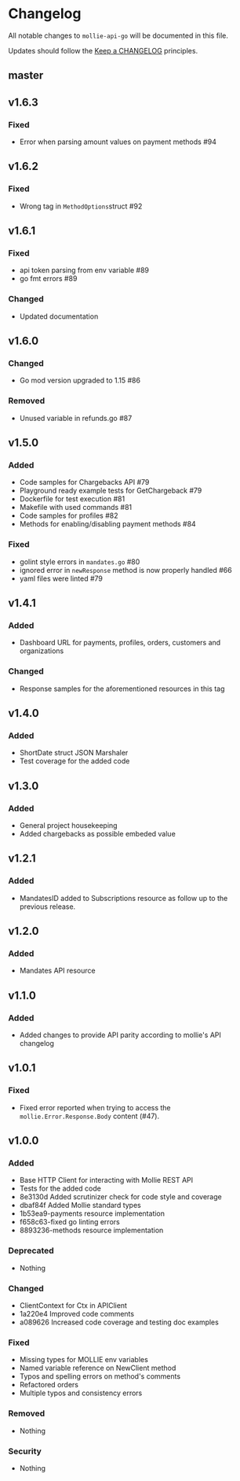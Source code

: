 # Changelog

All notable changes to `mollie-api-go` will be documented in this file.

Updates should follow the [Keep a CHANGELOG](http://keepachangelog.com/) principles.

## master

## v1.6.3

### Fixed
- Error when parsing amount values on payment methods #94

## v1.6.2

### Fixed
- Wrong tag in `MethodOptions`struct #92

## v1.6.1

### Fixed
- api token parsing from env variable #89
- go fmt errors #89

### Changed
- Updated documentation

## v1.6.0

### Changed
- Go mod version upgraded to 1.15 #86 

### Removed
- Unused variable in refunds.go #87 

## v1.5.0

### Added
- Code samples for Chargebacks API #79
- Playground ready example tests for GetChargeback #79
- Dockerfile for test execution #81
- Makefile with used commands #81
- Code samples for profiles #82
- Methods for enabling/disabling payment methods #84

### Fixed
- golint style errors in `mandates.go` #80
- ignored error in `newResponse` method is now properly handled #66
- yaml files were linted #79

## v1.4.1

### Added
- Dashboard URL for payments, profiles, orders, customers and organizations

### Changed
- Response samples for the aforementioned resources in this tag

## v1.4.0

### Added
- ShortDate struct JSON Marshaler
- Test coverage for the added code

## v1.3.0

### Added
- General project housekeeping
- Added chargebacks as possible embeded value

## v1.2.1

### Added
- MandatesID added to Subscriptions resource as follow up to the previous release.

## v1.2.0

### Added
- Mandates API resource

## v1.1.0

### Added
- Added changes to provide API parity according to mollie's API changelog

## v1.0.1

### Fixed
- Fixed error reported when trying to access the `mollie.Error.Response.Body` content (#47).

## v1.0.0

### Added
- Base HTTP Client for interacting with Mollie REST API
- Tests for the added code
- 8e3130d Added scrutinizer check for code style and coverage
- dbaf84f Added Mollie standard types
- 1b53ea9-payments resource implementation
- f658c63-fixed go linting errors
- 8893236-methods resource implementation


### Deprecated
- Nothing

### Changed
- ClientContext for Ctx in APIClient
- 1a220e4 Improved code comments
- a089626 Increased code coverage and testing doc examples

### Fixed
- Missing types for MOLLIE env variables
- Named variable reference on NewClient method
- Typos and spelling errors on method's comments
- Refactored orders
- Multiple typos and consistency errors

### Removed
- Nothing

### Security
- Nothing
